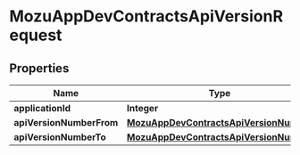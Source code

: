 
# MozuAppDevContractsApiVersionRequest

## Properties
Name | Type | Description | Notes
------------ | ------------- | ------------- | -------------
**applicationId** | **Integer** |  |  [optional]
**apiVersionNumberFrom** | [**MozuAppDevContractsApiVersionNumber**](MozuAppDevContractsApiVersionNumber.md) |  |  [optional]
**apiVersionNumberTo** | [**MozuAppDevContractsApiVersionNumber**](MozuAppDevContractsApiVersionNumber.md) |  |  [optional]



